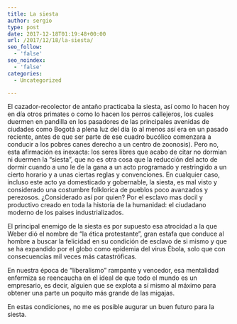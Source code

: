 ```yaml
---
title: La siesta
author: sergio
type: post
date: 2017-12-18T01:19:48+00:00
url: /2017/12/18/la-siesta/
seo_follow:
  - 'false'
seo_noindex:
  - 'false'
categories:
  - Uncategorized

---
```

El cazador-recolector de antaño practicaba la siesta, así como lo hacen hoy en día otros primates o como lo hacen los perros callejeros, los cuales duermen en pandilla en los pasadores de las principales avenidas de ciudades como Bogotá a plena luz del día (o al menos así era en un pasado reciente, antes de que ser parte de ese cuadro bucólico comenzara a conducir a los pobres canes derecho a un centro de zoonosis). Pero no, esta afirmación es inexacta: los seres libres que acabo de citar no dormian ni duermen la &#8220;siesta&#8221;, que no es otra cosa que la reducción del acto de dormir cuando a uno le de la gana a un acto programado y restringido a un cierto horario y a unas ciertas reglas y convenciones. En cualquier caso, incluso este acto ya domesticado y gobernable, la siesta, es mal visto y considerado una costumbre folklorica de pueblos poco avanzados y perezosos. ¿Considerado así por quien? Por el esclavo mas docil y productivo creado en toda la historia de la humanidad: el ciudadano moderno de los paises industrializados.

El principal enemigo de la siesta es por supuesto esa atrocidad a la que Weber dió el nombre de &#8220;la ética protestante&#8221;, gran estafa que conduce al hombre a buscar la felicidad en su condición de esclavo de si mismo y que se ha expandido por el globo como epidemia del virus Ébola, solo que con consecuencias mil veces más catastróficas.

En nuestra época de &#8220;liberalismo&#8221; rampante y vencedor, esa mentalidad enfermiza se reencaucha en el ideal de que todo el mundo es un empresario, es decir, alguien que se explota a sí mismo al máximo para obtener una parte un poquito más grande de las migajas.

En estas condiciones, no me es posible augurar un buen futuro para la siesta.